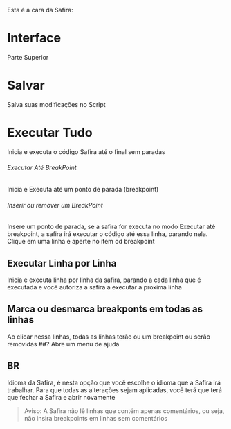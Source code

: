 Esta é a cara da Safira:
# Interface
Parte Superior

# Salvar
Salva suas modificações no Script
# Executar Tudo
Inicia e executa o código Safira até o final sem paradas
###### Executar Até BreakPoint
Inicia e Executa até um ponto de parada (breakpoint)
###### Inserir ou remover um BreakPoint
Insere um ponto de parada, se a safira for executa no modo Executar até breakpoint, a safira irá executar o código até essa linha, parando nela.
Clique em uma linha e aperte no item od breakpoint
## Executar Linha por Linha
Inicia e executa linha por linha da safira, parando a cada linha que é executada e você autoriza a safira a executar a proxima linha
## Marca ou desmarca breakponts em todas as linhas
Ao clicar nessa linhas, todas as linhas terão ou um breakpoint ou serão removidas
##?
Abre um menu de ajuda
## BR
Idioma da Safira, é nesta opção que você escolhe o idioma que a Safira irá trabalhar. Para que todas as alterações sejam aplicadas, você terá que terá que fechar a Safira e abrir novamente

> Aviso: A Safira não lê linhas que contém apenas comentários, ou seja, não insira breakpoints em linhas sem comentários
